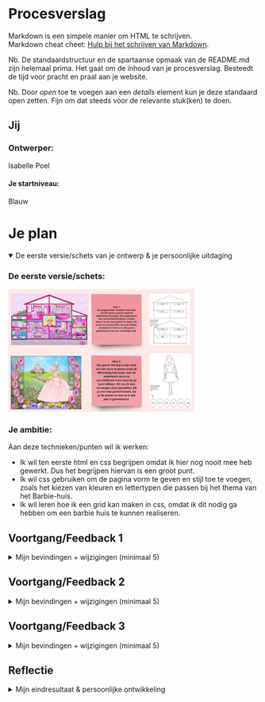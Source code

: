 # Procesverslag
Markdown is een simpele manier om HTML te schrijven.  
Markdown cheat cheet: [Hulp bij het schrijven van Markdown](https://github.com/adam-p/markdown-here/wiki/Markdown-Cheatsheet).

Nb. De standaardstructuur en de spartaanse opmaak van de README.md zijn helemaal prima. Het gaat om de inhoud van je procesverslag. Besteedt de tijd voor pracht en praal aan je website.

Nb. Door *open* toe te voegen aan een *details* element kun je deze standaard open zetten. Fijn om dat steeds voor de relevante stuk(ken) te doen.




## Jij

### Ontwerper:
Isabelle Poel

#### Je startniveau:
Blauw 




# Je plan

<details open>
  <summary>De eerste versie/schets van je ontwerp & je persoonlijke uitdaging</summary>

  ### De eerste versie/schets:
  <img src="readme-images/schetsen-barbiehuis.png" width="375px" alt="">


  ### Je ambitie: 
  Aan deze technieken/punten wil ik werken:
  - Ik wil ten eerste html en css begrijpen omdat ik hier nog nooit mee heb gewerkt. Dus het begrijpen hiervan is een groot punt. 
  - Ik wil css gebruiken om de pagina vorm te geven en stijl toe te voegen, zoals het kiezen van kleuren en lettertypen die passen bij het thema van het Barbie-huis.
  - Ik wil leren hoe ik een grid kan maken in css, omdat ik dit nodig ga hebben om een barbie huis te kunnen realiseren. 

 
</details>




## Voortgang/Feedback 1

<details>
  <summary>Mijn bevindingen + wijzigingen (minimaal 5)</summary>

  ### Bevinding 1:
  Feedback van Luna en Daniëlle op mijn eerste ideeën.

  <img src="readme-images/Feedback-versie-1.1.png" alt="">

  #### oplossing:
 Aangezien Luna hier aangeeft dat er waarschijnlijk met Javascript gewerkt moet worden bij Idee 2, kies ik inderdaad liever voor optie 1. Ik wil eerst html en css begrijpen. 



  ### Bevinding 2:
  <img src="readme-images//Feedback-versie-1.2.png" alt="">

  #### oplossing:
 Een goed idee van Daniëlle om mijn tijdlijn interactief te maken. Ik wil dus leren hoe ik een hover effect kan creëren. Ik ga bij elk jaartal een beschrijving toevoegen van hoe Barbie in dat jaar is geëvolueerd. Dit krijg je te zien als je op een jaartal klikt. 



  ### Bevinding 3:
   <img src="readme-images//Feedback-versie-1.3.png" alt="">

   #### oplossing:
  Ik vind dit ook een goed idee voor mijn design. Barbie is een speels karakter. Door de jaartallen op willekeurige volgorde te zetten zet ik dat speelse effect door in mijn design. 



  ### Bevinding 4:
   <img src="readme-images//Feedback-versie-1.4.png" alt="">

   #### oplossing:
  Ik ga de basis van het huis in illustrator maken. Voor de vakjes in het huis maak ik een grid. 



  ### Bevinding 5:
   <img src="readme-images//Feedback-versie-1.5.png" alt="">

   #### oplossing:
  Na alle feedback te hebben gehoord is het duidelijk dat idee 1 het beste is voor iemand die net begint met coderen. Dit idee zal ik dan ook voortzetten.

</details>




## Voortgang/Feedback 2

<details>
  <summary>Mijn bevindingen + wijzigingen (minimaal 5)</summary>

  Feedback van Nina
   <img src="readme-images//feedback-nina.HEIC" alt="">
    <img src="readme-images//feedback-nina-1.HEIC" alt="">
  
  
  ### Bevinding 1:
  Er zijn nog geen fonts aanwezig. 

  #### oplossing:
  Om het plaatje van mijn design compleet te maken hoort er een Barbie Font bij. Dit had ik nog niet ingevoegd. Ik ga met behulp van klasgenoten mijn font invoegen. 



  ### Bevinding 2:
  De tijdlijn is niet interactief. 

  #### oplossing:
  Ik ben nog niet zover dat mijn tijdlijn interactief is. Mijn plan is om de Barbie's als button te maken, zodat deze klikbaar zijn. Deze leiden naar een jaartal met beschrijving. Ook wil ik nog proberen om een Barbie in een auto te animeren. 



  ### Bevinding 3:
Er staat JS code in html

  #### oplossing:
  Om het liedje af te laten spelen als je over de Barbie in het midden hovert, heb ik Chat GPT een code uit laten schrijven. Deze is in html geschreven, terwijl het een code is voor JS. Ik heb dit opgelost door het aan jou te vragen. Nu staat de code goed in JS. 



  ### Bevinding 4:
  De costum properties zijn nog niet aangegeven. 

  #### oplossing:
  Ik zou moeten navragen wat dit inhoudt. Ik ga kijken of klasgenoten mij hierbij kunnen helpen. 

  
  
  ### Bevinding 5:
Teksten hebben niet voldoende contrast.

  #### oplossing:
  Ik heb voor de teksten een kleur gekozen die niet goed genoeg contrast biedt. Hiervoor ben ik nog even na gegaan welke kleuren ik beter kon gebruiken. Ik ben uiteindelijk een kleurpallette tegengekomen die voor Barbie wordt gebruikt. Hierdoor weet ik zeker dat deze kleuren goed bij elkaar passen. /





</details>




## Voortgang/Feedback 3

<details>
  <summary>Mijn bevindingen + wijzigingen (minimaal 5)</summary>
  
  ### Bevinding 1:
  Je code ziet er prima netjes uit! wel nog een paar onnodige comment lines die je kan verwijderen, dus daar kan je naar kijken!

  #### oplossing:
  Ik heb de onnodige zinnen verwijderd. 



  ### Bevinding 2:
Verder is het maybe ook handig om in je code comments te plaatsen welke code bij wat hoort. Vind dat nu lastig terug te zien.

  #### oplossing:
Ik heb duidelijker aangegeven welke code bij wat hoort door comments te plaatsen. Hierdoor is mijn code hopelijk wat duidelijker. 




  ### Bevinding 3:
 Je hebt heel goed het thema van barbie aangehouden wat je heel duidelijk terug ziet. Je hebt een goed kleuren palet en je hebt een duidelijk contrast in je pagina. 

   #### oplossing:
   Fijn dat het contrast nu terug is te zien in mijn design. Tijdens feedback 2 was dit nog een punt van kritiek. 



   ### Bevinding 4:
 Ik zie wel dat je geen css custom properties hebt. Is wel iets waar je op wordt beoordeeld dus zou daar toch naar kijken!! 

   #### oplossing:
   Hier heb ik tijdens feedback 2 ook kritiek over gekregen. Ik ga proberen dit op eigen houtje nog te doen aangezien het nu vakantie is. Of dit ook gaat lukken weet ik niet. 



   ### Bevinding 5:
 Het ziet er verder als nette semantische code uit en alles heeft wel logische en beteknisvolle namen die je terug kan afleiden. Ik vind dat je voor iemand die pas een maand uberhaupt iets van code kent je het heel nice heb gedaan!

   #### oplossing:
   Er is niet zo zeer een oplossing voor deze feedback. Ik ga na het horen van deze feedback alle onnodige dingen verwijderen en comments toevoegen om alles duidelijker te maken. Hopelijk kom ik ook nog toe aan de custom properties. 
 


</details>




## Reflectie

<details>
  <summary>Mijn eindresultaat & persoonlijke ontwikkeling</summary>

  ### Je uitkomst - karakteristiek screenshot(s):
  <img src="readme-images/reflectie-1.png" width="375px" alt="final ontwerp">
  <img src="readme-images/reflectie-2.png" width="375px" alt="final ontwerp">
  <img src="readme-images/reflectie-3.png" width="375px" alt="final ontwerp">
  <img src="readme-images/reflectie-4.png" width="375px" alt="final ontwerp">
   


  ### Dit ging goed/Heb ik geleerd: 
  - Ik heb geleerd hoe html en css in verband staan met elkaar. Ik heb geleerd hoe onderdelen aan elkaar gekoppeld zijn in code. Ik had nooit verwacht dat ik  uberhaupt iets zou kunnen neerzetten in code en dit is toch gelukt. Het design wat ik in mijn hoofd had, heb ik eerst uitgewerkt in illustrator zodat ik een duidelijk beeld had van wat ik wilde. Dit design heb ik zo goed als na kunnen maken met code en daar ben ik trots op. (zie afbeelding).

<img src="readme-images/reflectie-6.png" width="375px" alt="final ontwerp">




  ### Dit was lastig/Is niet gelukt:
  - Ik vond het lastig om de vormgeving los te laten. Het formulier dat opent als je op één van de Barbie's klikt vind ik bijvoorbeeld vrij amateuristicsh eruit zien. Ik heb dit moeten loslaten omdat ik nou eenmaal een beginner ben. 

   <img src="readme-images/reflectie-3.png" width="375px" alt="final ontwerp">

   - Ik had heel graag nog een praatwolkje aan de Barbie in het midden willen toevoegen die een uitleg gaf over mijn design. (zie afbeelding hieronder). Hierdoor zou de kijker gelijk zien hoe er genavigeerd moet worden. Nu is dit misschien nog wat onduidelijk. Helaas ben ik hier noiet aan toegekomen en werd de code mij te lastig. 

  <img src="readme-images/reflectie-5.png" width="375px" alt="final ontwerp">

  - Aan de costum properties heb ik geen tijd meer besteed. Hier baal ik van, maar ik heb niemand meer om hulp kunnen vragen. 




## Bronnenlijst

<details open>
<summary>continu bijhouden terwijl je werkt</summary>

Nb. Wees specifiek ('css-tricks' als bron is bijv. niet specifiek genoeg).

1. https://www.artsy.net/artwork/mattel-first-barbie   
2. https://www.nrc.nl/nieuws/2009/03/09/barbie-moet-het-nu-opnemen-tegen-prinsessen-van-disney-11694735-a1198793 
3. https://indianexpress.com/photos/lifestyle-gallery/evolution-of-barbie-over-the-decades/ 
4. https://www.google.com/search?q=the+generation+girl+barbie&tbm=isch&ved=2ahUKEwiJmdrL7OX-AhXDi_0HHfl6AkgQ2-cCegQIABAA&oq=the+generation+gir&gs_lcp=CgNpbWcQARgAMgQIIxAnMgQIIxAnOggIABAIEB4QEzoFCAAQgAQ6CAgAEIAEELEDOggIABCxAxCDAToHCAAQigUQQzoLCAAQgAQQsQMQgwE6BAgAEB46BwgAEBMQgAQ6BggAEAgQHlDfA1jvPGDGRmgDcAB4AIABTIgBnAqSAQIyMpgBAKABAaoBC2d3cy13aXotaW1nwAEB&sclient=img&ei=4vtYZImgJcOX9u8P-fWJwAQ&bih=789&biw=1440&rlz=1C5CHFA_enNL896NL896#imgrc=YEDvkEbaRsiOwM&imgdii=t1gFk9XsTQErJM 
5. https://www.washingtonpost.com/news/business/wp/2016/07/12/how-president-barbie-has-changed-over-the-years/  
6. https://www.bol.com/nl/nl/p/barbie-fashionistas-curvy-blond-fashion-giftset/9200000059354176/  
7. https://lolsdolls.com/en/barbie-dreamhouse/  
8. https://www.spreadshirt.nl/shop/design/barbie+logo+neon+roze+sticker-D63778e50623cef1f109cc860?sellable=vrjzk8038nSxAXeQnoOq-1459-215   
9. https://aminoapps.com/c/barbiecute/page/item/myr/X00k_LjMUXIgLVDoBKBRmgPo3zZaQaM70w2  


</details>